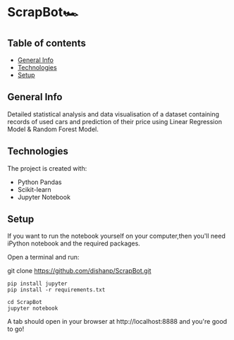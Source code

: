 # ScrapBot🏎️

## Table of contents
* [General Info](#general-Info)
* [Technologies](#technologies)
* [Setup](#setup)

## General Info
Detailed statistical analysis and data visualisation of a dataset containing records of used cars and prediction of their price using Linear Regression Model & Random Forest Model.
	
## Technologies
The project is created with:
* Python Pandas
* Scikit-learn
* Jupyter Notebook
	
## Setup

If you want to run the notebook yourself on your computer,then you'll need iPython notebook and the required packages.

Open a terminal and run:

git clone https://github.com/dishanp/ScrapBot.git

```
pip install jupyter
pip install -r requirements.txt

cd ScrapBot
jupyter notebook
```
A tab should open in your browser at http://localhost:8888 and you're good to go!
